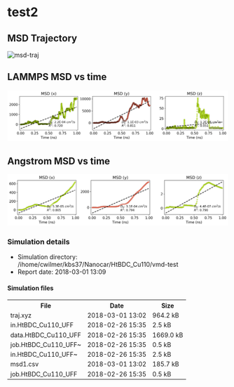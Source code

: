 
test2
=======

MSD Trajectory
--------------

![msd-traj](assets/reports/1519927646.381885/movie.gif)

LAMMPS MSD vs time
------------------

![lammps-msd](assets/reports/1519927646.381885/msd-time-lammps.png)

Angstrom MSD vs time
------------------

![ang-msd](assets/reports/1519927646.381885/msd-time-ang.png)

### Simulation details

-   Simulation directory: /ihome/cwilmer/kbs37/Nanocar/HtBDC_Cu110/vmd-test
-   Report date: 2018-03-01 13:09

#### Simulation files

<table>
  <tr>
    <th>File</th>
    <th>Date</th>
    <th>Size</th>
  </tr>
  <tr>
    <td>traj.xyz</td>
    <td>2018-03-01 13:02</td>
    <td>964.2 kB</td>
  </tr>
  <tr>
    <td>in.HtBDC_Cu110_UFF</td>
    <td>2018-02-26 15:35</td>
    <td>2.5 kB</td>
  </tr>
  <tr>
    <td>data.HtBDC_Cu110_UFF</td>
    <td>2018-02-26 15:35</td>
    <td>1669.0 kB</td>
  </tr>
  <tr>
    <td>job.HtBDC_Cu110_UFF~</td>
    <td>2018-02-26 15:35</td>
    <td>0.5 kB</td>
  </tr>
  <tr>
    <td>in.HtBDC_Cu110_UFF~</td>
    <td>2018-02-26 15:35</td>
    <td>2.5 kB</td>
  </tr>
  <tr>
    <td>msd1.csv</td>
    <td>2018-03-01 13:02</td>
    <td>185.7 kB</td>
  </tr>
  <tr>
    <td>job.HtBDC_Cu110_UFF</td>
    <td>2018-02-26 15:35</td>
    <td>0.5 kB</td>
  </tr>
</table>

